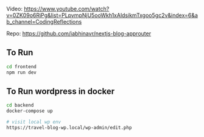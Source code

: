 Video: https://www.youtube.com/watch?v=0ZK09o6RjPg&list=PLpvmpNjU5ooWkh1xAldsikmTxgoo5gc2v&index=6&ab_channel=CodingReflections

Repo: https://github.com/iabhinavr/nextjs-blog-approuter

## To Run

```bash
cd frontend
npm run dev
```


## To Run wordpress in docker

```bash
cd backend
docker-compose up

# visit local wp env
https://travel-blog-wp.local/wp-admin/edit.php

```